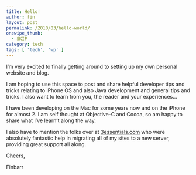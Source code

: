 ```yaml
---
title: Hello!
author: fin
layout: post
permalink: /2010/03/hello-world/
onswipe_thumb:
  - SKIP
category: tech
tags: [ 'tech', 'wp' ]
---
```

I&#8217;m very excited to finally getting around to setting up my own personal website and blog.

I am hoping to use this space to post and share helpful developer tips and tricks relating to iPhone OS and also Java development and general tips and tricks. I also want to learn from you, the reader and your experiences&#8230;

I have been developing on the Mac for some years now and on the iPhone for almost 2. I am self thought at Objective-C and Cocoa, so am happy to share what I&#8217;ve learn&#8217;t along the way.

I also have to mention the folks over at [3essentials.com][1] who were absolutely fantastic help in migrating all of my sites to a new server, providing great support all along.

Cheers,

Finbarr

 [1]: http://www.3essentials.com/
